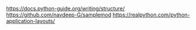 https://docs.python-guide.org/writing/structure/
https://github.com/navdeep-G/samplemod
https://realpython.com/python-application-layouts/